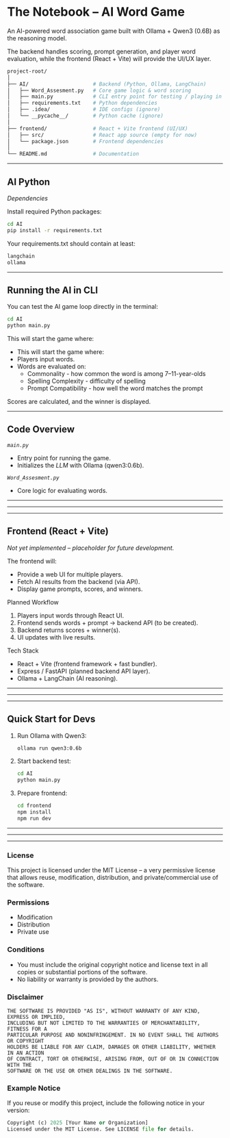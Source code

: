 # The Notebook – AI Word Game

An AI-powered word association game built with Ollama + Qwen3 (0.6B) as the reasoning model.

The backend handles scoring, prompt generation, and player word evaluation, while the frontend (React + Vite) will provide the UI/UX layer.


~~~ bash
project-root/
│
├── AI/                     # Backend (Python, Ollama, LangChain)
│   ├── Word_Assesment.py   # Core game logic & word scoring
│   ├── main.py             # CLI entry point for testing / playing in terminal
│   ├── requirements.txt    # Python dependencies
│   ├── .idea/              # IDE configs (ignore)
│   └── __pycache__/        # Python cache (ignore)
│
├── frontend/               # React + Vite frontend (UI/UX)
│   ├── src/                # React app source (empty for now)
│   └── package.json        # Frontend dependencies
│
└── README.md               # Documentation
~~~

---

## AI Python

*Dependencies*

Install required Python packages:

~~~bash
cd AI
pip install -r requirements.txt
~~~

Your requirements.txt should contain at least:

~~~bash
langchain
ollama
~~~

---

## Running the AI in CLI

You can test the AI game loop directly in the terminal:

~~~bash
cd AI
python main.py
~~~

This will start the game where:

- This will start the game where:
- Players input words.
- Words are evaluated on:
   - Commonality - how common the word is among 7–11-year-olds
   - Spelling Complexity - difficulty of spelling
   - Prompt Compatibility - how well the word matches the prompt

Scores are calculated, and the winner is displayed.

---

## Code Overview
*`main.py`*

- Entry point for running the game.
- Initializes the *LLM* with Ollama (qwen3:0.6b).

*`Word_Assesment.py`*

- Core logic for evaluating words.

---
---
---

## Frontend (React + Vite)

*Not yet implemented – placeholder for future development.*

The frontend will:
- Provide a web UI for multiple players.
- Fetch AI results from the backend (via API).
- Display game prompts, scores, and winners.

Planned Workflow
1. Players input words through React UI.
2. Frontend sends words + prompt → backend API (to be created).
3. Backend returns scores + winner(s).
4. UI updates with live results.

Tech Stack
- React + Vite (frontend framework + fast bundler).
- Express / FastAPI (planned backend API layer).
- Ollama + LangChain (AI reasoning).

---
---
---

## Quick Start for Devs

1. Run Ollama with Qwen3:
   ~~~bash
   ollama run qwen3:0.6b
   ~~~
2. Start backend test:
   ~~~bash
   cd AI
   python main.py
   ~~~
3. Prepare frontend:
   ~~~bash
   cd frontend
   npm install
   npm run dev
   ~~~

---
---
---

### License

This project is licensed under the MIT License – a very permissive license that allows reuse, modification, distribution, and private/commercial use of the software.

### Permissions
- Modification
- Distribution
- Private use

### Conditions
- You must include the original copyright notice and license text in all copies or substantial portions of the software.
- No liability or warranty is provided by the authors.

### Disclaimer
~~~pgqsql
THE SOFTWARE IS PROVIDED "AS IS", WITHOUT WARRANTY OF ANY KIND, EXPRESS OR IMPLIED, 
INCLUDING BUT NOT LIMITED TO THE WARRANTIES OF MERCHANTABILITY, FITNESS FOR A 
PARTICULAR PURPOSE AND NONINFRINGEMENT. IN NO EVENT SHALL THE AUTHORS OR COPYRIGHT 
HOLDERS BE LIABLE FOR ANY CLAIM, DAMAGES OR OTHER LIABILITY, WHETHER IN AN ACTION 
OF CONTRACT, TORT OR OTHERWISE, ARISING FROM, OUT OF OR IN CONNECTION WITH THE 
SOFTWARE OR THE USE OR OTHER DEALINGS IN THE SOFTWARE.
~~~

### Example Notice

If you reuse or modify this project, include the following notice in your version:

~~~python
Copyright (c) 2025 [Your Name or Organization]
Licensed under the MIT License. See LICENSE file for details.
~~~
